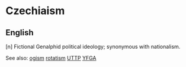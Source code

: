 # Czechiaism
## English
[n] Fictional Genalphid political ideology; synonymous with nationalism.

See also:
<a href="ogism.md">ogism</a>
<a href="rotatism.md">rotatism</a>
<a href="uttp.md">UTTP</a>
<a href="yfga.md">YFGA</a>






